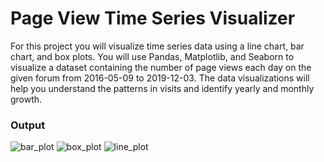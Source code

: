 # Page View Time Series Visualizer

For this project you will visualize time series data using a line chart, bar chart, and box plots. You will use Pandas, Matplotlib, and Seaborn to visualize a dataset containing the number of page views each day on the given forum from 2016-05-09 to 2019-12-03. The data visualizations will help you understand the patterns in visits and identify yearly and monthly growth.

### Output
![bar_plot](https://user-images.githubusercontent.com/57979852/168465649-acb4eba0-248d-4740-8f8e-01dd7e8ffeac.png)
![box_plot](https://user-images.githubusercontent.com/57979852/168465651-29238108-4e66-46d8-99e8-eb57c9fb833c.png)
![line_plot](https://user-images.githubusercontent.com/57979852/168465653-e5134b05-8776-4acf-ada9-04bf6799f06a.png)
